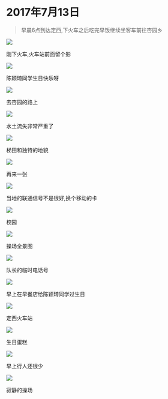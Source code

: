 <script src="../../../js/lazysize.min.js"></script>
<script src="../../../js/head.js"></script>
<link href="../../../css/style.css" rel="stylesheet" >

# 2017年7月13日

> 早晨6点到达定西,下火车之后吃完早饭继续坐客车前往杏园乡

![](https://yumiao-static.oss-cn-beijing.aliyuncs.com/image/2017/07/13/IMG_1.JPG)

刚下火车,火车站前面留个影

![](https://yumiao-static.oss-cn-beijing.aliyuncs.com/image/2017/07/13/IMG_2.JPG)

陈颖琦同学生日快乐呀

![](https://yumiao-static.oss-cn-beijing.aliyuncs.com/image/2017/07/13/IMG_3.JPG)

去杏园的路上

![](https://yumiao-static.oss-cn-beijing.aliyuncs.com/image/2017/07/13/IMG_4.JPG)

水土流失非常严重了

![](https://yumiao-static.oss-cn-beijing.aliyuncs.com/image/2017/07/13/IMG_5.JPG)

梯田和独特的地貌

![](https://yumiao-static.oss-cn-beijing.aliyuncs.com/image/2017/07/13/IMG_6.JPG)

再来一张

![](https://yumiao-static.oss-cn-beijing.aliyuncs.com/image/2017/07/13/IMG_7.PNG)

当地的联通信号不是很好,换个移动的卡

![](https://yumiao-static.oss-cn-beijing.aliyuncs.com/image/2017/07/13/IMG_8.JPG)

校园

![](https://yumiao-static.oss-cn-beijing.aliyuncs.com/image/2017/07/13/IMG_9.JPG)

操场全景图

![](https://yumiao-static.oss-cn-beijing.aliyuncs.com/image/2017/07/13/IMG_10.PNG)

队长的临时电话号

![](https://yumiao-static.oss-cn-beijing.aliyuncs.com/image/2017/07/13/IMG_11.JPG)

早上在早餐店给陈颖琦同学过生日

![](https://yumiao-static.oss-cn-beijing.aliyuncs.com/image/2017/07/13/IMG_12.JPG)

定西火车站

![](https://yumiao-static.oss-cn-beijing.aliyuncs.com/image/2017/07/13/IMG_13.JPG)

生日蛋糕

![](https://yumiao-static.oss-cn-beijing.aliyuncs.com/image/2017/07/13/IMG_14.JPG)

早上行人还很少

![](https://yumiao-static.oss-cn-beijing.aliyuncs.com/image/2017/07/13/IMG_15.JPG)

寂静的操场

<script src="../../../js/x-oss-process.js"></script>
